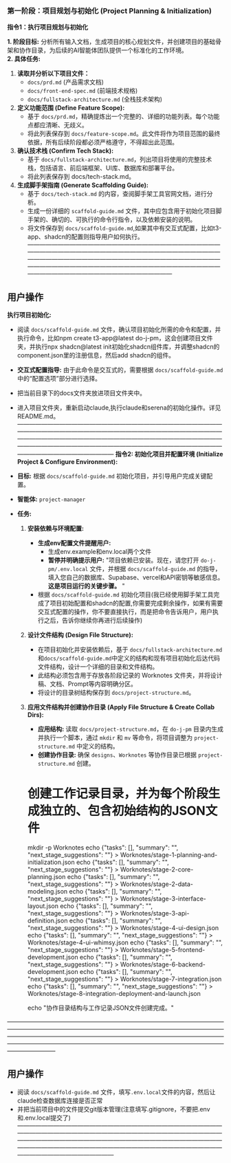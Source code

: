 ### **第一阶段：项目规划与初始化 (Project Planning & Initialization)**

**指令1：执行项目规划与初始化**

**1. 阶段目标:**
分析所有输入文档，生成项目的核心规划文件，并创建项目的基础骨架和协作目录，为后续的AI智能体团队提供一个标准化的工作环境。  
**2. 具体任务:**

1. **读取并分析以下项目文件：**  
   * `docs/prd.md` (产品需求文档)  
   * `docs/front-end-spec.md` (前端技术规格)  
   * `docs/fullstack-architecture.md` (全栈技术架构)  
2. **定义功能范围 (Define Feature Scope):**  
   * 基于 `docs/prd.md`，精确提炼出一个完整的、详细的功能列表。每个功能点都应清晰、无歧义。  
   * 将此列表保存到 `docs/feature-scope.md`。此文件将作为项目范围的最终依据，所有后续阶段都必须严格遵守，不得超出此范围。  
3. **确认技术栈 (Confirm Tech Stack):**  
   * 基于 `docs/fullstack-architecture.md`，列出项目将使用的完整技术栈，包括语言、前后端框架、UI库、数据库和部署平台。  
   * 将此列表保存到 docs/tech-stack.md。  
4. **生成脚手架指南 (Generate Scaffolding Guide):**  
   * 基于 `docs/tech-stack.md` 的内容，查阅脚手架工具官网文档，进行分析。
   * 生成一份详细的 `scaffold-guide.md` 文件，其中应包含用于初始化项目脚手架的、确切的、可执行的命令行指令，以及依赖安装的说明。
   * 将文件保存到 `docs/scaffold-guide.md`,如果其中有交互式配置，比如t3-app、shadcn的配置则指导用户如何执行。
————————————————————————————————————————————————————————————————————————————————————————————————————————————————————————————————————————————————————————
## 用户操作
**执行项目初始化:**
  * 阅读 `docs/scaffold-guide.md` 文件，确认项目初始化所需的命令和配置，并执行命令，比如npm create t3-app@latest do-j-pm，这会创建项目文件夹，并执行npx shadcn@latest init初始化shadcn组件库，并调整shadcn的component.json里的注册信息，然后add shadcn的组件。
  * **交互式配置指导:** 由于此命令是交互式的，需要根据 `docs/scaffold-guide.md` 中的“配置选项”部分进行选择。
  * 把当前目录下的docs文件夹放进项目文件夹中。
  * 进入项目文件夹，重新启动claude,执行claude和serena的初始化操作。详见README.md。
————————————————————————————————————————————————————————————————————————————————————————————————————————————————————————————————————————————————————————
**指令2: 初始化项目并配置环境 (Initialize Project & Configure Environment):**

* **目标:** 根据 `docs/scaffold-guide.md` 初始化项目，并引导用户完成关键配置。
* **智能体:** `project-manager`
* **任务:**
  1. **安装依赖与环境配置:**
     * **生成env配置文件提醒用户:**
       * 生成env.example和env.local两个文件
       * **暂停并明确提示用户:** "项目依赖已安装。现在，请您打开 `do-j-pm/.env.local` 文件，并根据 `docs/scaffold-guide.md` 的指导，填入您自己的数据库、Supabase、vercel和API密钥等敏感信息。**这是项目运行的关键步骤。** "
     * 根据 `docs/scaffold-guide.md` 初始化项目(我已经使用脚手架工具完成了项目初始配置和shadcn的配置,你需要完成剩余操作，如果有需要交互式配置的操作，你不要直接执行，而是把命令告诉用户，用户执行之后，告诉你继续你再进行后续操作)
  2. **设计文件结构 (Design File Structure):**
     * 在项目初始化并安装依赖后，基于 `docs/fullstack-architecture.md`和`docs/scaffold-guide.md`中定义的结构和现有项目初始化后达代码文件结构，设计一个详细的目录和文件结构。
     * 此结构必须包含用于存放各阶段记录的 Worknotes 文件夹，并将设计稿、文档、Prompt等内容明确分区。
     * 将设计的目录树结构保存到 `docs/project-structure.md`。
  3. **应用文件结构并创建协作目录 (Apply File Structure & Create Collab Dirs):**
     * **应用结构:** 读取 `docs/project-structure.md`，在 `do-j-pm` 目录内生成并执行一个脚本，通过 `mkdir` 和 `mv` 等命令，将项目调整为 `project-structure.md` 中定义的结构。
     * **创建协作目录:** 确保 `designs`、`Worknotes` 等协作目录已根据 `project-structure.md` 创建。

     # 创建工作记录目录，并为每个阶段生成独立的、包含初始结构的JSON文件
     mkdir -p Worknotes
     echo {"tasks": [], "summary": "", "next_stage_suggestions": ""} > Worknotes/stage-1-planning-and-initialization.json
     echo {"tasks": [], "summary": "", "next_stage_suggestions": ""} > Worknotes/stage-2-core-planning.json
     echo {"tasks": [], "summary": "", "next_stage_suggestions": ""} > Worknotes/stage-2-data-modeling.json
     echo {"tasks": [], "summary": "", "next_stage_suggestions": ""} > Worknotes/stage-3-interface-layout.json
     echo {"tasks": [], "summary": "", "next_stage_suggestions": ""} > Worknotes/stage-3-api-definition.json
     echo {"tasks": [], "summary": "", "next_stage_suggestions": ""} > Worknotes/stage-4-ui-design.json
     echo {"tasks": [], "summary": "", "next_stage_suggestions": ""} > Worknotes/stage-4-ui-whimsy.json
     echo {"tasks": [], "summary": "", "next_stage_suggestions": ""} > Worknotes/stage-5-frontend-development.json
     echo {"tasks": [], "summary": "", "next_stage_suggestions": ""} > Worknotes/stage-6-backend-development.json
     echo {"tasks": [], "summary": "", "next_stage_suggestions": ""} > Worknotes/stage-7-integration.json
     echo {"tasks": [], "summary": "", "next_stage_suggestions": ""} > Worknotes/stage-8-integration-deployment-and-launch.json

     echo "协作目录结构与工作记录JSON文件创建完成。"

————————————————————————————————————————————————————————————————————————————————————————————————————————————————————————————————————————————————————————
## 用户操作
  * 阅读 `docs/scaffold-guide.md` 文件，填写`.env.local`文件的内容，然后让claude检查数据库连接是否正常
  * 并把当前项目中的文件提交git版本管理(注意填写.gitignore，不要把.env和.env.local提交了)
————————————————————————————————————————————————————————————————————————————————————————————————————————————————————————————————————————————————————————